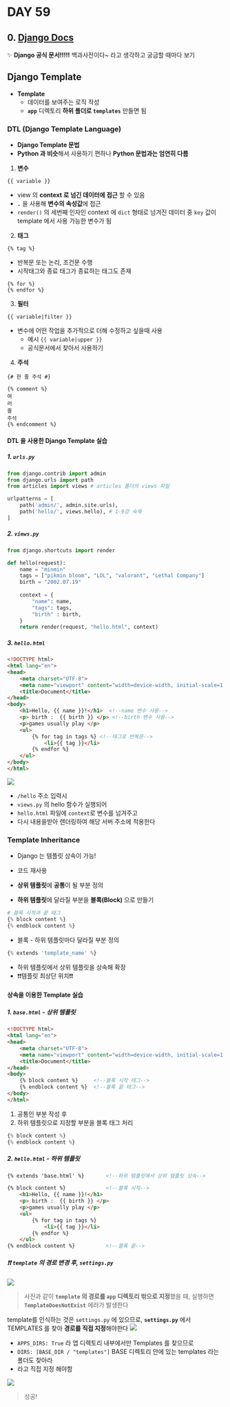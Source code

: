 # DAY 59

## 0. [Django Docs](https://docs.djangoproject.com/en/4.2/)
✨ **Django 공식 문서!!!!!** 백과사전이다~ 라고 생각하고 궁금할 때마다 보기
## Django Template
* **Template**
  * 데이터를 보여주는 로직 작성
  * **`app`** 디렉토리 **하위 폴더로 `templates`** 만들면 됨
### **DTL** (Django Template Language)
* **Django Template 문법**
* **Python 과 비슷**해서 사용하기 편하나 **Python 문법과는 엄연히 다름**

1. **변수**
```
{{ variable }}
```
* view 의 **context 로 넘긴 데이터에 접근** 할 수 있음
* **`.`** 을 사용해 **변수의 속성값**에 접근
* `render()` 의 세번째 인자인 context 에 `dict` 형태로 넘겨진 데이터 중 `key` 값이 template 에서 사용 가능한 변수가 됨
2. **태그**
```DTL
{% tag %}
```
* 반복문 또는 논리, 조건문 수행
* 시작태그와 종료 태그가 종료하는 태그도 존재
```
{% for %}
{% endfor %}
```
3. **필터**
```DTL
{{ variable|filter }}
```
* 변수에 어떤 작업을 추가적으로 더해 수정하고 싶을때 사용
  * 예시 `{{ variable|upper }}`
  * 공식문서에서 찾아서 사용하기


4. **주석**
```DTL
{# 한 줄 주석 #}

{% comment %}
여
러
줄
주석
{% endcomment %}
```

#### DTL 을 사용한 Django Template 실습
##### 1. `urls.py`
```py
from django.contrib import admin
from django.urls import path
from articles import views # articles 폴더의 views 파일

urlpatterns = [
    path('admin/', admin.site.urls),
    path('hello/', views.hello), # 1-9강 숙제
]
```

##### 2. `views.py`
```py
from django.shortcuts import render

def hello(request):
    name = "minmin"
    tags = ["pikmin bloom", "LOL", "valorant", "Lethal Company"]
    birth = "2002.07.19"
    
    context = {
        "name": name,
        "tags": tags,
        "birth" : birth,
    }
    return render(request, "hello.html", context)
```
##### 3. `hello.html`
```html
<!DOCTYPE html>
<html lang="en">
<head>
    <meta charset="UTF-8">
    <meta name="viewport" content="width=device-width, initial-scale=1.0">
    <title>Document</title>
</head>
<body>
    <h1>Hello, {{ name }}!</h1>  <!--name 변수 사용-->
    <p> birth :  {{ birth }} </p> <!--birth 변수 사용-->
    <p>games usually play </p>
    <ul>
        {% for tag in tags %} <!--태그로 반복문-->
            <li>{{ tag }}</li> 
        {% endfor %}
    </ul>
</body>
</html>
```


![](/img/241214_DTL.png)
* `/hello` 주소 입력시
* `views.py` 의 hello 함수가 실행되어
* `hello.html` 파일에 `context`로 변수를 넘겨주고
* 다시 내용을받아 렌더링하여 해당 서버 주소에 적용한다

### Template Inheritance 
* Django 는 템플릿 상속이 가능!
* 코드 재사용
* **상위 템플릿**에 **공통**이 될 부분 정의

* **하위 템플릿**에 달라질 부분을 **블록(Block)** 으로 만들기


```py
# 블록 시작과 끝 태그
{% block content %}
{% endblock content %}
```
* 블록 - 하위 템플릿마다 달라질 부분 정의
```py
{% extends 'template_name' %}
```
* 하위 템플릿에서 상위 템플릿을 상속해 확장
* ❗️❗️템플릿 최상단 위치❗️❗️

#### 상속을 이용한 Template 실습
##### 1. `base.html` - **상위 템플릿**
```html
<!DOCTYPE html>
<html lang="en">
<head>
    <meta charset="UTF-8">
    <meta name="viewport" content="width=device-width, initial-scale=1.0">
    <title>Document</title>
</head>
<body>
    {% block content %}     <!--블록 시작 태그-->
    {% endblock content %}  <!--블록 끝 태그-->
</body>
</html>
```
1. 공통인 부분 작성 후
2. 하위 템플릿으로 지정할 부분을 블록 태그 처리
```py
{% block content %}
{% endblock content %}
```

##### 2. `hello.html` - **하위 템플릿**
```html
{% extends 'base.html' %}       <!--하위 템플릿에서 상위 템플릿 상속-->

{% block content %}             <!--블록 시작-->
    <h1>Hello, {{ name }}!</h1>
    <p> birth :  {{ birth }} </p>
    <p>games usually play </p>
    <ul>
        {% for tag in tags %}
            <li>{{ tag }}</li>
        {% endfor %}
    </ul>
{% endblock content %}          <!--블록 끝-->
```
##### ❗️❗️ `template` 의 경로 변경 후, `settings.py`

![](/img/241214_template_not_exist.png)
> 사진과 같이 **`template` 의 경로를 `app` 디렉토리 밖으로 지정**했을 때,
> 실행하면 **`TemplateDoesNotExist`** 에러가 발생한다


template를 인식하는 것은 `settings.py` 에 있으므로,
**`settings.py`** 에서 TEMPLATES 를 찾아 **경로를 직접 지정**해야한다
![](/img/241214_settings.png)
* `APPS_DIRS: True` 라 앱 디렉토리 내부에서만 Templates 를 찾으므로
* `DIRS: [BASE_DIR / "templates"]` BASE 디렉토리 안에 있는 templates 라는 폴더도 찾아라
* 라고 직접 지정 해야함

![](/img/241214_hello.png)
> 성공!
